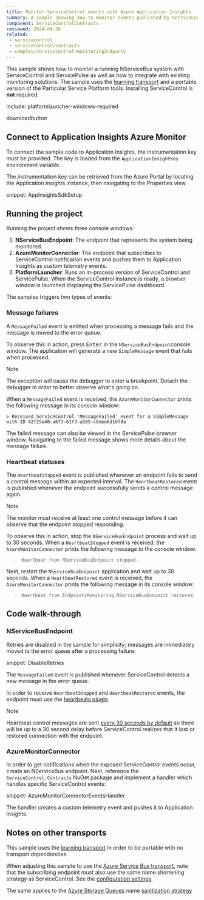```yaml
---
title: Monitor ServiceControl events with Azure Application Insights
summary: A sample showing how to monitor events published by ServiceControl with Azure Application Insights
component: ServiceControlContracts
reviewed: 2024-04-26
related:
 - servicecontrol
 - servicecontrol/contracts
 - samples/servicecontrol/monitoring3rdparty
---
```


This sample shows how to monitor a running NServiceBus system with ServiceControl and ServicePulse as well as how to integrate with existing monitoring solutions. The sample uses the [learning transport](/transports/learning/) and a portable version of the Particular Service Platform tools. Installing ServiceControl is **not** required.

include: platformlauncher-windows-required

downloadbutton

## Connect to Application Insights Azure Monitor

To connect the sample code to Application Insights, the instrumentation key must be provided. The key is loaded from the `ApplicationInsightKey` environment variable.

The instrumentation key can be retrieved from the Azure Portal by locating the Application Insights instance, then navigating to the Properties view.

snippet: AppInsightsSdkSetup

## Running the project

Running the project shows three console windows:

1. **NServiceBusEndpoint**: The endpoint that represents the system being monitored.
1. **AzureMonitorConnector**: The endpoint that subscribes to ServiceControl notification events and pushes them to Application Insights as custom telemetry events.
1. **PlatformLauncher**: Runs an in-process version of ServiceControl and ServicePulse. When the ServiceControl instance is ready, a browser window is launched displaying the ServicePulse dashboard.

The samples triggers two types of events:

### Message failures

A `MessageFailed` event is emitted when processing a message fails and the message is moved to the error queue.

To observe this in action, press <kbd>Enter</kbd> in the `NServiceBusEndpoint`console window. The application will generate a new `SimpleMessage` event that fails when processed.

> [!NOTE]
> The exception will cause the debugger to enter a breakpoint. Detach the debugger in order to better observe what's going on.

When a `MessageFailed` event is received, the `AzureMonitorConnector` prints the following message in its console window:

```
> Received ServiceControl 'MessageFailed' event for a SimpleMessage with ID 42f25e40-a673-61f3-a505-c8dee6d16f8a
```

The failed message can also be viewed in the ServicePulse browser window. Navigating to the failed message shows more details about the message failure.

### Heartbeat statuses

The `HeartbeatStopped` event is published whenever an endpoint fails to send a control message within an expected interval. The `HeartbeatRestored` event is published whenever the endpoint successfully sends a control message again.

> [!NOTE]
> The monitor must receive at least one control message before it can observe that the endpoint stopped responding.

To observe this in action, stop the `NServiceBusEndpoint` process and wait up to 30 seconds. When a `HeartbeatStopped` event is received, the `AzureMonitorConnector` prints the following message to the console window:

> `Heartbeat from NServiceBusEndpoint stopped.`

Next, restart the `NServiceBusEndpoint` application and wait up to 30 seconds. When a `HeartbeatRestored` event is received, the `AzureMonitorConnector` prints the following message in its console window:

> `Heartbeat from EndpointsMonitoring.NServiceBusEndpoint restored.`

## Code walk-through

### NServiceBusEndpoint

Retries are disabled in the sample for simplicity; messages are immediately moved to the error queue after a processing failure:

snippet: DisableRetries

The `MessageFailed` event is published whenever ServiceControl detects a new message in the error queue.

In order to receive `HeartbeatStopped` and `HeartbeatRestored` events, the endpoint must use the [heartbeats plugin](/monitoring/heartbeats).

> [!NOTE]
> Heartbeat control messages are sent [every 30 seconds by default](/monitoring/heartbeats/install-plugin.md#heartbeat-interval) so there will be up to a 30 second delay before ServiceControl realizes that it lost or restored connection with the endpoint.

### AzureMonitorConnector

In order to get notifications when the exposed ServiceControl events occur, create an NServiceBus endpoint. Next, reference the `ServiceControl.Contracts` NuGet package and implement a handler which handles specific ServiceControl events:

snippet: AzureMonitorConnectorEventsHandler

The handler creates a custom telemetry event and pushes it to Application Insights.

## Notes on other transports

This sample uses the [learning transport](/transports/learning/) in order to be portable with no transport dependencies.

When adjusting this sample to use the [Azure Service Bus transport](/transports/azure-service-bus/), note that the subscribing endpoint must also use the same name shortening strategy as ServiceControl. See the [configuration settings](/transports/azure-service-bus/configuration.md#entity-creation).

The same applies to the [Azure Storage Queues](/transports/azure-storage-queues) name [sanitization strategy](/transports/azure-storage-queues/sanitization.md#backward-compatibility-with-versions-7-and-below)
